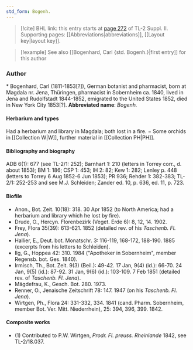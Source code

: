 ```yaml
---
std_form: Bogenh.
---
```


> [!cite] BHL link: this entry starts at [page 272](https://www.biodiversitylibrary.org/page/33265469) of TL-2 Suppl. II.
> Supporting pages: [[Abbreviations|abbreviations]], [[Layout key|layout key]].

> [!example] See also [[Bogenhard, Carl {std. Bogenh.}|first entry]] for this author

### Author

\* Bogenhard, Carl (1811-1853\[?\]), German botanist and pharmacist, born at Magdala nr. Jena, Thüringen, pharmacist in Sobernheim ca. 1840, lived in Jena and Rudolfstadt 1844-1852, emigrated to the United States 1852, died in New York City 1853\[?\]. 
**Abbreviated name**: *Bogenh.*

#### Herbarium and types

Had a herbarium and library in Magdala; both lost in a fire. − Some orchids in [[Collection W|W]], further material in [[Collection PH|PH]].

#### Bibliography and biography

ADB 6(1): 677 (see TL-2/1: 252); Barnhart 1: 210 (letters in Torrey corr., d. about 1853); BM 1: 186; CSP 1: 453; IH 2: 82; Kew 1: 282; Lenley p. 448 (letters to Torrey 6 Aug 1852-6 Jun 1853); PR 936; Rehder 1: 382-383; TL-2/1: 252-253 and see M.J. Schleiden; Zander ed. 10, p. 636, ed. 11, p. 723.

#### Biofile

- Anon., Bot. Zeit. 10(18): 318. 30 Apr 1852 (to North America; had a herbarium and library which he lost by fire).
- Drude, O., Hercyn. Florenbezirk (Veget. Erde 6): 8, 12, 14. 1902.
- Frey, Flora 35(39): 613-621. 1852 (detailed rev. of his *Taschenb. Fl. Jena*).
- Hallier, E., Deut. bot. Monatschr. 3: 116-119, 168-172, 188-190. 1885 (excerpts from his letters to Schleiden).
- Ilg, G., Hoppea 42: 310. 1984 ("Apotheker in Sobernheim", member Regensb. bot. Ges. 1840).
- Irmisch, Th., Bot. Zeit. 9(3) (Beil.): 49-42. 17 Jan, 9(4) (id.): 66-70. 24 Jan, 9(5) (id.): 87-92. 31 Jan, 9(6) (id.): 103-109. 7 Feb 1851 (detailed rev. of *Taschenb. Fl. Jena*).
- Mägdefrau, K., Gesch. Bot. 280. 1973.
- Renner, O., Jenaische Zeitschrift 78: 147. 1947 (on his *Taschenb. Fl. Jena*).
- Wirtgen, Ph., Flora 24: 331-332, 334. 1841 (cand. Pharm. Sobernheim, member Bot. Ver. Mitt. Niederrhein), 25: 394, 396, 399. 1842.

#### Composite works

- (1) Contributed to P.W. Wirtgen, *Prodr. Fl. preuss. Rheinlande* 1842, see TL-2/18.037.

